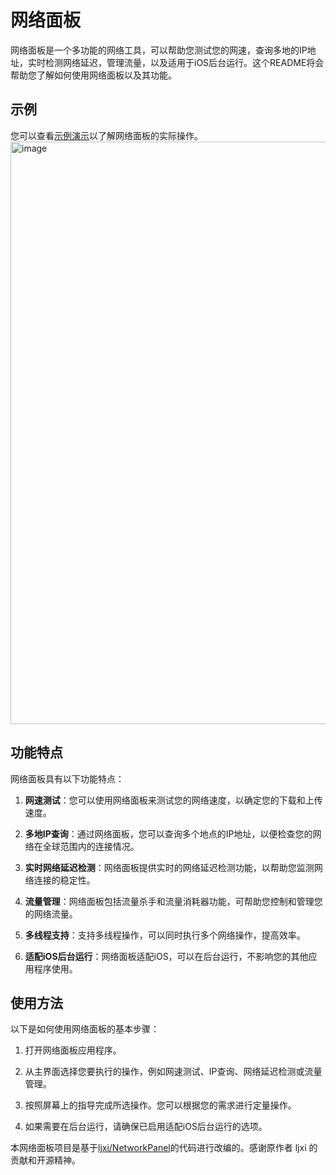 # 网络面板

网络面板是一个多功能的网络工具，可以帮助您测试您的网速，查询多地的IP地址，实时检测网络延迟，管理流量，以及适用于iOS后台运行。这个README将会帮助您了解如何使用网络面板以及其功能。

## 示例
您可以查看[示例演示](https://sp.yumy.pp.ua/)以了解网络面板的实际操作。
<img width="932" alt="image" src="https://github.com/ymyuuu/Network-Panel/assets/135582157/d176e18a-bb63-452b-992c-6fdca3f4997e">

## 功能特点

网络面板具有以下功能特点：

1. **网速测试**：您可以使用网络面板来测试您的网络速度，以确定您的下载和上传速度。

2. **多地IP查询**：通过网络面板，您可以查询多个地点的IP地址，以便检查您的网络在全球范围内的连接情况。

3. **实时网络延迟检测**：网络面板提供实时的网络延迟检测功能，以帮助您监测网络连接的稳定性。

4. **流量管理**：网络面板包括流量杀手和流量消耗器功能，可帮助您控制和管理您的网络流量。

5. **多线程支持**：支持多线程操作，可以同时执行多个网络操作，提高效率。

6. **适配iOS后台运行**：网络面板适配iOS，可以在后台运行，不影响您的其他应用程序使用。

## 使用方法

以下是如何使用网络面板的基本步骤：

1. 打开网络面板应用程序。

2. 从主界面选择您要执行的操作，例如网速测试、IP查询、网络延迟检测或流量管理。

3. 按照屏幕上的指导完成所选操作。您可以根据您的需求进行定量操作。

4. 如果需要在后台运行，请确保已启用适配iOS后台运行的选项。

本网络面板项目是基于[ljxi/NetworkPanel](https://github.com/ljxi/NetworkPanel)的代码进行改编的。感谢原作者 ljxi 的贡献和开源精神。

